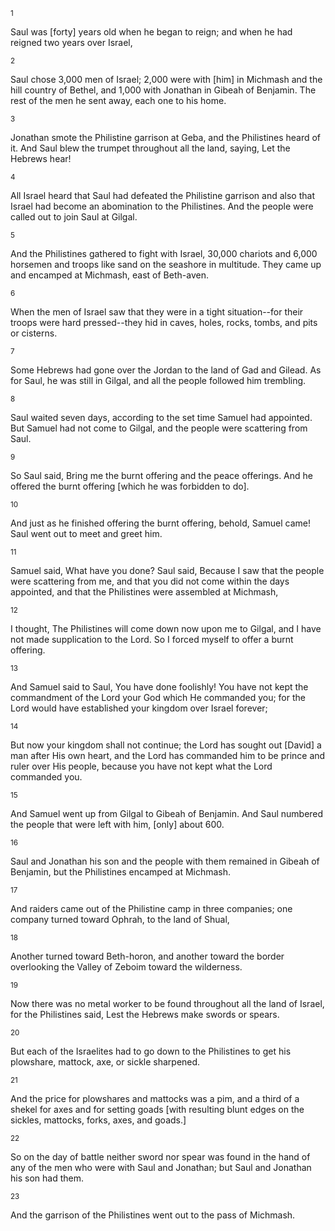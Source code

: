 <sup>1</sup> 

Saul was [forty] years old when he began to reign; and when he had reigned two years over Israel, 

<sup>2</sup> 

Saul chose 3,000 men of Israel; 2,000 were with [him] in Michmash and the hill country of Bethel, and 1,000 with Jonathan in Gibeah of Benjamin. The rest of the men he sent away, each one to his home. 

<sup>3</sup> 

Jonathan smote the Philistine garrison at Geba, and the Philistines heard of it. And Saul blew the trumpet throughout all the land, saying, Let the Hebrews hear! 

<sup>4</sup> 

All Israel heard that Saul had defeated the Philistine garrison and also that Israel had become an abomination to the Philistines. And the people were called out to join Saul at Gilgal. 

<sup>5</sup> 

And the Philistines gathered to fight with Israel, 30,000 chariots and 6,000 horsemen and troops like sand on the seashore in multitude. They came up and encamped at Michmash, east of Beth-aven. 

<sup>6</sup> 

When the men of Israel saw that they were in a tight situation--for their troops were hard pressed--they hid in caves, holes, rocks, tombs, and pits or cisterns. 

<sup>7</sup> 

Some Hebrews had gone over the Jordan to the land of Gad and Gilead. As for Saul, he was still in Gilgal, and all the people followed him trembling. 

<sup>8</sup> 

Saul waited seven days, according to the set time Samuel had appointed. But Samuel had not come to Gilgal, and the people were scattering from Saul. 

<sup>9</sup> 

So Saul said, Bring me the burnt offering and the peace offerings. And he offered the burnt offering [which he was forbidden to do]. 

<sup>10</sup> 

And just as he finished offering the burnt offering, behold, Samuel came! Saul went out to meet and greet him. 

<sup>11</sup> 

Samuel said, What have you done? Saul said, Because I saw that the people were scattering from me, and that you did not come within the days appointed, and that the Philistines were assembled at Michmash, 

<sup>12</sup> 

I thought, The Philistines will come down now upon me to Gilgal, and I have not made supplication to the Lord. So I forced myself to offer a burnt offering. 

<sup>13</sup> 

And Samuel said to Saul, You have done foolishly! You have not kept the commandment of the Lord your God which He commanded you; for the Lord would have established your kingdom over Israel forever; 

<sup>14</sup> 

But now your kingdom shall not continue; the Lord has sought out [David] a man after His own heart, and the Lord has commanded him to be prince and ruler over His people, because you have not kept what the Lord commanded you. 

<sup>15</sup> 

And Samuel went up from Gilgal to Gibeah of Benjamin. And Saul numbered the people that were left with him, [only] about 600. 

<sup>16</sup> 

Saul and Jonathan his son and the people with them remained in Gibeah of Benjamin, but the Philistines encamped at Michmash. 

<sup>17</sup> 

And raiders came out of the Philistine camp in three companies; one company turned toward Ophrah, to the land of Shual, 

<sup>18</sup> 

Another turned toward Beth-horon, and another toward the border overlooking the Valley of Zeboim toward the wilderness. 

<sup>19</sup> 

Now there was no metal worker to be found throughout all the land of Israel, for the Philistines said, Lest the Hebrews make swords or spears. 

<sup>20</sup> 

But each of the Israelites had to go down to the Philistines to get his plowshare, mattock, axe, or sickle sharpened. 

<sup>21</sup> 

And the price for plowshares and mattocks was a pim, and a third of a shekel for axes and for setting goads [with resulting blunt edges on the sickles, mattocks, forks, axes, and goads.] 

<sup>22</sup> 

So on the day of battle neither sword nor spear was found in the hand of any of the men who were with Saul and Jonathan; but Saul and Jonathan his son had them. 

<sup>23</sup> 

And the garrison of the Philistines went out to the pass of Michmash.
